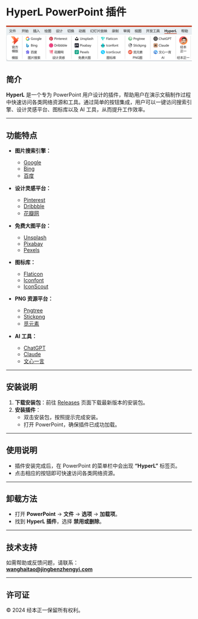 
# **HyperL PowerPoint 插件**

![插件界面](./icon/截图.png)

## **简介**
**HyperL** 是一个专为 PowerPoint 用户设计的插件，帮助用户在演示文稿制作过程中快速访问各类网络资源和工具。通过简单的按钮集成，用户可以一键访问搜索引擎、设计灵感平台、图标库以及 AI 工具，从而提升工作效率。

---

## **功能特点**
- **图片搜索引擎：**
  - [Google](https://www.google.com/imghp)
  - [Bing](https://www.bing.com/images)
  - [百度](https://image.baidu.com)
  
- **设计灵感平台：**
  - [Pinterest](https://www.pinterest.com)
  - [Dribbble](https://dribbble.com)
  - [花瓣网](https://huaban.com)

- **免费大图平台：**
  - [Unsplash](https://unsplash.com)
  - [Pixabay](https://pixabay.com)
  - [Pexels](https://www.pexels.com)

- **图标库：**
  - [Flaticon](https://www.flaticon.com)
  - [Iconfont](https://www.iconfont.cn)
  - [IconScout](https://iconscout.com)

- **PNG 资源平台：**
  - [Pngtree](https://pngtree.com)
  - [Stickpng](https://www.stickpng.com)
  - [觅元素](https://www.51yuansu.com)

- **AI 工具：**
  - [ChatGPT](https://chat.openai.com)
  - [Claude](https://claude.ai)
  - [文心一言](https://yiyan.baidu.com)

---

## **安装说明**
1. **下载安装包**：前往 [Releases](https://github.com/你的用户名/你的仓库名/releases) 页面下载最新版本的安装包。
2. **安装插件**：
   - 双击安装包，按照提示完成安装。
   - 打开 PowerPoint，确保插件已成功加载。

---

## **使用说明**
- 插件安装完成后，在 PowerPoint 的菜单栏中会出现 **“HyperL”** 标签页。
- 点击相应的按钮即可快速访问各类网络资源。

---

## **卸载方法**
- 打开 **PowerPoint** -> **文件** -> **选项** -> **加载项**。
- 找到 **HyperL 插件**，选择 **禁用或删除**。

---

## **技术支持**
如需帮助或反馈问题，请联系：  
**wanghaitao@jingbenzhengyi.com**

---

## **许可证**
© 2024 经本正一保留所有权利。
